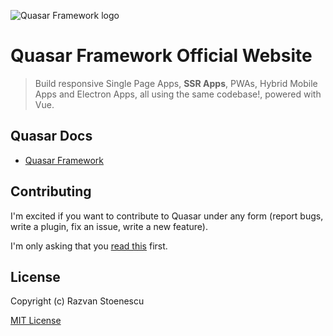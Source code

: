 ![Quasar Framework logo](https://cdn.rawgit.com/quasarframework/quasar-art/863c14bd/dist/svg/quasar-logo-full-inline.svg)

# Quasar Framework Official Website

> Build responsive Single Page Apps, **SSR Apps**, PWAs, Hybrid Mobile Apps and Electron Apps, all using the same codebase!, powered with Vue.

## Quasar Docs

* [Quasar Framework](https://github.com/quasarframework/quasar)

## Contributing

I'm excited if you want to contribute to Quasar under any form (report bugs, write a plugin, fix an issue, write a new feature).

I'm only asking that you [read this](http://v0-17.quasar-framework.org/guide/quasar-contribution-guide.html) first.

## License

Copyright (c) Razvan Stoenescu

[MIT License](http://en.wikipedia.org/wiki/MIT_License)
